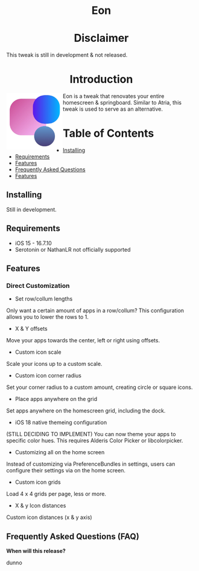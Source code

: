 <H1 align="center">Eon</H1>

<H1 align="center">Disclaimer</H2>

This tweak is still in development & not released.


<H1 align="center">Introduction</H1>

<img src="https://github.com/ZodaciOS/Eon/blob/main/IMG_8642.png" align="left" width="150" height="150" alt="litera1n logo">

Eon is a tweak that renovates your entire homescreen & springboard. Similar to Atria, this tweak is used to serve as an alternative.




# Table of Contents
- [Installing](#installing)
- [Requirements](#requirements)
- [Features](#features)
- [Frequently Asked Questions](#frequently_asked_questions (faq))
- [Features](#features)
## Installing

Still in development.

## Requirements

- iOS 15 - 16.7.10
- Serotonin or NathanLR not officially supported

## Features

### Direct Customization

- Set row/collum lengths

Only want a certain amount of apps in a row/collum? This configuration allows you to lower the rows to 1.

- X & Y offsets

Move your apps towards the center, left or right using offsets.

- Custom icon scale

Scale your icons up to a custom scale.

- Custom icon corner radius

Set your corner radius to a custom amount, creating circle or square icons.

- Place apps anywhere on the grid

Set apps anywhere on the homescreen grid, including the dock.

- iOS 18 native themeing configuration

(STILL DECIDING TO IMPLEMENT) You can now theme your apps to specific color hues. This requires Alderis Color Picker or libcolorpicker. 

- Customizing all on the home screen

Instead of customizing via PreferenceBundles in settings, users can configure their settings via on the home screen.

- Custom icon grids

Load 4 x 4 grids per page, less or more.

- X & y Icon distances

Custom icon distances (x & y axis)
## Frequently Asked Questions (FAQ)

**When will this release?**

dunno

